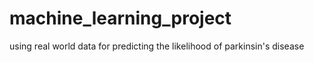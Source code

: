 # machine_learning_project
using real world data for predicting the likelihood of parkinsin's disease
